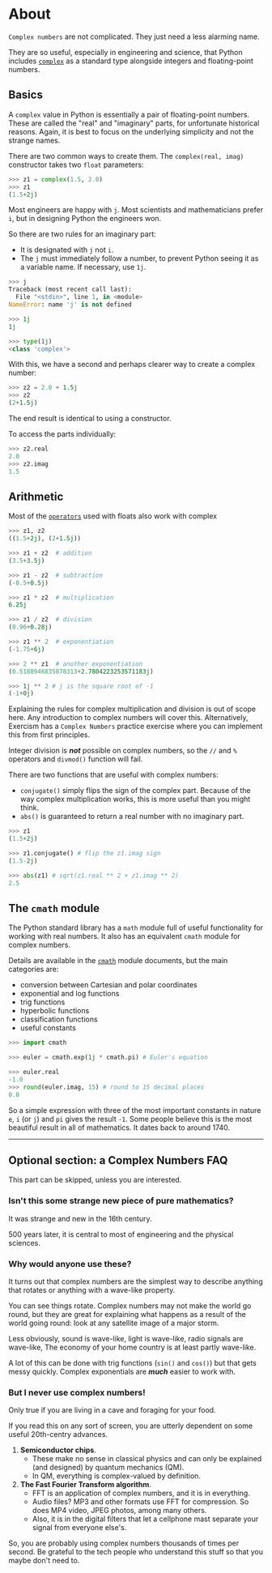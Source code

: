 # About

`Complex numbers` are not complicated.
They just need a less alarming name.

They are so useful, especially in engineering and science, that Python includes [`complex`][complex] as a standard type alongside integers and floating-point numbers.

## Basics

A `complex` value in Python is essentially a pair of floating-point numbers.
These are called the "real" and "imaginary" parts, for unfortunate historical reasons.
Again, it is best to focus on the underlying simplicity and not the strange names.

There are two common ways to create them.
The `complex(real, imag)` constructor takes two `float` parameters:

```python
>>> z1 = complex(1.5, 2.0)
>>> z1
(1.5+2j)
```

Most engineers are happy with `j`.
Most scientists and mathematicians prefer `i`, but in designing Python the engineers won.

So there are two rules for an imaginary part:
- It is designated with `j` not `i`.
- The `j` must immediately follow a number, to prevent Python seeing it as a variable name. If necessary, use `1j`.

```python
>>> j
Traceback (most recent call last):
  File "<stdin>", line 1, in <module>
NameError: name 'j' is not defined

>>> 1j
1j

>>> type(1j)
<class 'complex'>
```

With this, we have a second and perhaps clearer way to create a complex number:
```python
>>> z2 = 2.0 + 1.5j
>>> z2
(2+1.5j)
```
The end result is identical to using a constructor.

To access the parts individually:
```python
>>> z2.real
2.0
>>> z2.imag
1.5
```

## Arithmetic

Most of the [`operators`][operators] used with floats also work with complex

```python
>>> z1, z2
((1.5+2j), (2+1.5j))

>>> z1 + z2  # addition
(3.5+3.5j)

>>> z1 - z2  # subtraction
(-0.5+0.5j)

>>> z1 * z2  # multiplication
6.25j

>>> z1 / z2  # division
(0.96+0.28j)

>>> z1 ** 2  # exponentiation
(-1.75+6j)

>>> 2 ** z1  # another exponentiation
(0.5188946835878313+2.7804223253571183j)

>>> 1j ** 2 # j is the square root of -1
(-1+0j)
```

Explaining the rules for complex multiplication and division is out of scope here.
Any introduction to complex numbers will cover this.
Alternatively, Exercism has a `Complex Numbers` practice exercise where you can implement this from first principles.

Integer division is ___not___ possible on complex numbers, so the `//` and `%` operators and `divmod()` function will fail.

There are two functions that are useful with complex numbers:
- `conjugate()` simply flips the sign of the complex part.
Because of the way complex multiplication works, this is more useful than you might think.
- `abs()` is guaranteed to return a real number with no imaginary part.

```python
>>> z1
(1.5+2j)

>>> z1.conjugate() # flip the z1.imag sign
(1.5-2j)

>>> abs(z1) # sqrt(z1.real ** 2 + z1.imag ** 2)
2.5
```

## The `cmath` module

The Python standard library has a `math` module full of useful functionality for working with real numbers.
It also has an equivalent `cmath` module for complex numbers.

Details are available in the [`cmath`][cmath] module documents, but the main categories are:
- conversion between Cartesian and polar coordinates
- exponential and log functions
- trig functions
- hyperbolic functions
- classification functions
- useful constants

```python
>>> import cmath

>>> euler = cmath.exp(1j * cmath.pi) # Euler's equation

>>> euler.real
-1.0
>>> round(euler.imag, 15) # round to 15 decimal places
0.0
```

So a simple expression with three of the most important constants in nature `e`, `i` (or `j`) and `pi` gives the result `-1`. 
Some people believe this is the most beautiful result in all of mathematics.
It dates back to around 1740.

-----

## Optional section: a Complex Numbers FAQ

This part can be skipped, unless you are interested.

### Isn't this some strange new piece of pure mathematics?

It was strange and new in the 16th century.

500 years later, it is central to most of engineering and the physical sciences.

### Why would anyone use these?

It turns out that complex numbers are the simplest way to describe anything that rotates or anything with a wave-like property.

You can see things rotate.
Complex numbers may not make the world go round, but they are great for explaining what happens as a result of the world going round: look at any satellite image of a major storm.

Less obviously, sound is wave-like, light is wave-like, radio signals are wave-like, The economy of your home country is at least partly wave-like.

A lot of this can be done with trig functions (`sin()` and `cos()`) but that gets messy quickly.
Complex exponentials are ___much___ easier to work with.

### But I never use complex numbers!

Only true if you are living in a cave and foraging for your food.

If you read this on any sort of screen, you are utterly dependent on some useful 20th-centry advances.

1. __Semiconductor chips__. 
    - These make no sense in classical physics and can only be explained (and designed) by quantum mechanics (QM).
    - In QM, everything is complex-valued by definition.
2. __The Fast Fourier Transform algorithm__. 
    - FFT is an application of complex numbers, and it is in everything.
    - Audio files? MP3 and other formats use FFT for compression. So does MP4 video, JPEG photos, among many others.
    - Also, it is in the digital filters that let a cellphone mast separate your signal from everyone else's.

So, you are probably using complex numbers thousands of times per second.
Be grateful to the tech people who understand this stuff so that you maybe don't need to.

[complex]: https://docs.python.org/3/library/functions.html#complex
[cmath]: https://docs.python.org/3/library/cmath.html
[operators]: https://docs.python.org/3/library/stdtypes.html#numeric-types-int-float-complex
